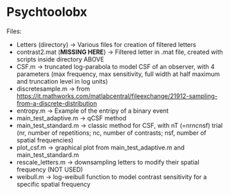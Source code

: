 # Psychtoolobx

Files:

- Letters (directory) &rarr; Various files for creation of filtered letters
- contrast2.mat (**MISSING HERE**) &rarr; Filtered letter in .mat file, created with scripts inside directory ABOVE
- CSF.m &rarr; truncated log-parabola to model CSF of an observer, with 4 parameters (max frequency, max sensitivity, full width at half maximum and truncation level in log units)
- discretesample.m &rarr; from https://it.mathworks.com/matlabcentral/fileexchange/21912-sampling-from-a-discrete-distribution
- entropy.m &rarr; Example of the entripy of a binary event
- main_test_adaptive.m &rarr; qCSF method
- main_test_standard.m &rarr; classic method for CSF, with nT (=nr*nc*nsf) trial (nr, number of repetitions; nc, number of contrasts; nsf, number of spatial frequencies)
- plot_csf.m &rarr; graphical plot from main_test_adaptive.m and main_test_standard.m
- rescale_letters.m &rarr; downsampling letters to modify their spatial frequency (NOT USED)
- weibull.m &rarr; log-weibull function to model contrast sensitivity for a specific spatial frequency
